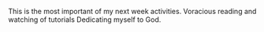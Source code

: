 This is the most important of my next week activities. 
Voracious reading and watching of tutorials
Dedicating myself to God.
